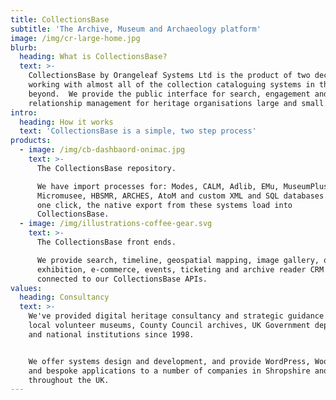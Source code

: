 ```yaml
---
title: CollectionsBase
subtitle: 'The Archive, Museum and Archaeology platform'
image: /img/cr-large-home.jpg
blurb:
  heading: What is CollectionsBase?
  text: >-
    CollectionsBase by Orangeleaf Systems Ltd is the product of two decades of
    working with almost all of the collection cataloguing systems in the UK and
    beyond.  We provide the public interface for search, engagement and customer
    relationship management for heritage organisations large and small.
intro:
  heading: How it works
  text: 'CollectionsBase is a simple, two step process'
products:
  - image: /img/cb-dashbaord-onimac.jpg
    text: >-
      The CollectionsBase repository.

      We have import processes for: Modes, CALM, Adlib, EMu, MuseumPlus,
      Micromusee, HBSMR, ARCHES, AtoM and custom XML and SQL databases.  With
      one click, the native export from these systems load into
      CollectionsBase.  
  - image: /img/illustrations-coffee-gear.svg
    text: >-
      The CollectionsBase front ends.

      We provide search, timeline, geospatial mapping, image gallery, online
      exhibition, e-commerce, events, ticketing and archive reader CRM systems
      connected to our CollectionsBase APIs.
values:
  heading: Consultancy
  text: >-
    We've provided digital heritage consultancy and strategic guidance to small
    local volunteer museums, County Council archives, UK Government departments
    and national institutions since 1998. 


    We offer systems design and development, and provide WordPress, WooCommerce
    and bespoke applications to a number of companies in Shropshire and
    throughout the UK.
---
```


